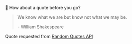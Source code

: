 📣 How about a quote before you go?

> We know what we are but know not what we may be.
>
> <p>- William Shakespeare</p>

Quote requested from [Random Quotes API](https://github.com/lukePeavey/quotable)
